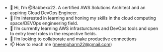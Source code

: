 - 👋 Hi, I’m @Babbexx22. A certified AWS Solutions Architect and an aspiring Cloud DevOps Engineer. 
- 👀 I’m interested in learning and honing my skills in the cloud computing space/DEVOps engineering field.
- 🌱 I’m currently learning AWS infrasturctures and DevOps tools and open to entry level roles in the respective fields.
- 💞️ I’m looking to collaborate and make productive connections
- 📫 How to reach me (meempharm22@gmail.com)

<!---
Babbexx-22/Babbexx-22 is a ✨ special ✨ repository because its `README.md` (this file) appears on your GitHub profile.
You can click the Preview link to take a look at your changes.
--->
